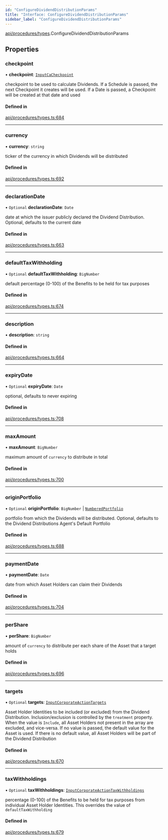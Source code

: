```yaml
---
id: "ConfigureDividendDistributionParams"
title: "Interface: ConfigureDividendDistributionParams"
sidebar_label: "ConfigureDividendDistributionParams"
---
```


[api/procedures/types](../../../../../modules/API/Procedures/Types/Types.md).ConfigureDividendDistributionParams

## Properties

### checkpoint

• **checkpoint**: [`InputCaCheckpoint`](../../../../../modules/API/Entities/Asset/Checkpoints/Types/Types.md#inputcacheckpoint)

checkpoint to be used to calculate Dividends. If a Schedule is passed, the next Checkpoint it creates will be used.
  If a Date is passed, a Checkpoint will be created at that date and used

#### Defined in

[api/procedures/types.ts:684](https://github.com/PolymeshAssociation/polymesh-sdk/blob/31fdce23/src/api/procedures/types.ts#L684)

___

### currency

• **currency**: `string`

ticker of the currency in which Dividends will be distributed

#### Defined in

[api/procedures/types.ts:692](https://github.com/PolymeshAssociation/polymesh-sdk/blob/31fdce23/src/api/procedures/types.ts#L692)

___

### declarationDate

• `Optional` **declarationDate**: `Date`

date at which the issuer publicly declared the Dividend Distribution. Optional, defaults to the current date

#### Defined in

[api/procedures/types.ts:663](https://github.com/PolymeshAssociation/polymesh-sdk/blob/31fdce23/src/api/procedures/types.ts#L663)

___

### defaultTaxWithholding

• `Optional` **defaultTaxWithholding**: `BigNumber`

default percentage (0-100) of the Benefits to be held for tax purposes

#### Defined in

[api/procedures/types.ts:674](https://github.com/PolymeshAssociation/polymesh-sdk/blob/31fdce23/src/api/procedures/types.ts#L674)

___

### description

• **description**: `string`

#### Defined in

[api/procedures/types.ts:664](https://github.com/PolymeshAssociation/polymesh-sdk/blob/31fdce23/src/api/procedures/types.ts#L664)

___

### expiryDate

• `Optional` **expiryDate**: `Date`

optional, defaults to never expiring

#### Defined in

[api/procedures/types.ts:708](https://github.com/PolymeshAssociation/polymesh-sdk/blob/31fdce23/src/api/procedures/types.ts#L708)

___

### maxAmount

• **maxAmount**: `BigNumber`

maximum amount of `currency` to distribute in total

#### Defined in

[api/procedures/types.ts:700](https://github.com/PolymeshAssociation/polymesh-sdk/blob/31fdce23/src/api/procedures/types.ts#L700)

___

### originPortfolio

• `Optional` **originPortfolio**: `BigNumber` \| [`NumberedPortfolio`](../../../../../classes/API/Entities/NumberedPortfolio/NumberedPortfolio.md)

portfolio from which the Dividends will be distributed. Optional, defaults to the Dividend Distributions Agent's Default Portfolio

#### Defined in

[api/procedures/types.ts:688](https://github.com/PolymeshAssociation/polymesh-sdk/blob/31fdce23/src/api/procedures/types.ts#L688)

___

### paymentDate

• **paymentDate**: `Date`

date from which Asset Holders can claim their Dividends

#### Defined in

[api/procedures/types.ts:704](https://github.com/PolymeshAssociation/polymesh-sdk/blob/31fdce23/src/api/procedures/types.ts#L704)

___

### perShare

• **perShare**: `BigNumber`

amount of `currency` to distribute per each share of the Asset that a target holds

#### Defined in

[api/procedures/types.ts:696](https://github.com/PolymeshAssociation/polymesh-sdk/blob/31fdce23/src/api/procedures/types.ts#L696)

___

### targets

• `Optional` **targets**: [`InputCorporateActionTargets`](../../../../../modules/Types/Types.md#inputcorporateactiontargets)

Asset Holder Identities to be included (or excluded) from the Dividend Distribution. Inclusion/exclusion is controlled by the `treatment`
  property. When the value is `Include`, all Asset Holders not present in the array are excluded, and vice-versa. If no value is passed,
  the default value for the Asset is used. If there is no default value, all Asset Holders will be part of the Dividend Distribution

#### Defined in

[api/procedures/types.ts:670](https://github.com/PolymeshAssociation/polymesh-sdk/blob/31fdce23/src/api/procedures/types.ts#L670)

___

### taxWithholdings

• `Optional` **taxWithholdings**: [`InputCorporateActionTaxWithholdings`](../../../../../modules/Types/Types.md#inputcorporateactiontaxwithholdings)

percentage (0-100) of the Benefits to be held for tax purposes from individual Asset Holder Identities.
  This overrides the value of `defaultTaxWithholding`

#### Defined in

[api/procedures/types.ts:679](https://github.com/PolymeshAssociation/polymesh-sdk/blob/31fdce23/src/api/procedures/types.ts#L679)

